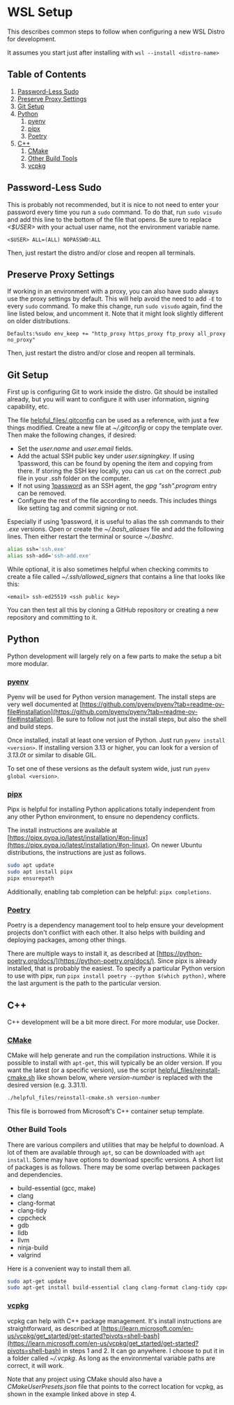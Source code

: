# WSL Setup #

This describes common steps to follow when configuring a new WSL Distro for development.

It assumes you start just after installing with `wsl --install <distro-name>`

## Table of Contents ##

1. [Password-Less Sudo](#password-less-sudo)
2. [Preserve Proxy Settings](#preserve-proxy-settings)
3. [Git Setup](#git-setup)
4. [Python](#python)
    1. [pyenv](#pyenv)
    2. [pipx](#pipx)
    3. [Poetry](#poetry)
5. [C++](#c)
    1. [CMake](#cmake)
    2. [Other Build Tools](#other-build-tools)
    3. [vcpkg](#vcpkg)

## Password-Less Sudo ##

This is probably not recommended, but it is nice to not need to enter your password every time you run a `sudo` command.
To do that, run `sudo visudo` and add this line to the bottom of the file that opens. Be sure to replace _<$USER>_ with
your actual user name, not the environment variable name.

```text
<$USER> ALL=(ALL) NOPASSWD:ALL
```

Then, just restart the distro and/or close and reopen all terminals.

## Preserve Proxy Settings ##

If working in an environment with a proxy, you can also have sudo always use the proxy settings by default. This will
help avoid the need to add `-E` to every `sudo` command. To make this change, run `sudo visudo` again, find the line
listed below, and uncomment it. Note that it might look slightly different on older distributions.

```text
Defaults:%sudo env_keep += "http_proxy https_proxy ftp_proxy all_proxy no_proxy"
```

Then, just restart the distro and/or close and reopen all terminals.

## Git Setup ##

First up is configuring Git to work inside the distro. Git should be installed already, but you will want to configure
it with user information, signing capability, etc.

The file [helpful_files/.gitconfig](helpful_files/.gitconfig) can be used as a reference, with just a few things
modified. Create a new file at _~/.gitconfig_ or copy the template over. Then make the following changes, if desired:

* Set the _user.name_ and _user.email_ fields.
* Add the actual SSH public key under _user.signingkey_. If using 1password, this can be found by opening the item and
copying from there. If storing the SSH key locally, you can us `cat` on the correct _.pub_ file in your _.ssh_ folder on
the computer.
* If not using [1password](https://developer.1password.com/docs/ssh/git-commit-signing/) as an SSH agent, the
_gpg "ssh".program_ entry can be removed.
* Configure the rest of the file according to needs. This includes things like setting tag and commit signing or not.

Especially if using 1password, it is useful to alias the ssh commands to their _.exe_ versions. Open or create the
_~/.bash_aliases_ file and add the following lines. Then either restart the terminal or source _~/.bashrc_.

```bash
alias ssh='ssh.exe'
alias ssh-add='ssh-add.exe'
```

While optional, it is also sometimes helpful when checking commits to create a file called _~/.ssh/allowed_signers_ that
contains a line that looks like this:

```text
<email> ssh-ed25519 <ssh public key>
```

You can then test all this by cloning a GitHub repository or creating a new repository and committing to it.

## Python ##

Python development will largely rely on a few parts to make the setup a bit more modular.

### [pyenv](https://github.com/pyenv/pyenv) ###

Pyenv will be used for Python version management. The install steps are very well documented at [https://github.com/pyenv/pyenv?tab=readme-ov-file#installation](https://github.com/pyenv/pyenv?tab=readme-ov-file#installation).
Be sure to follow not just the install steps, but also the shell and build steps.

Once installed, install at least one version of Python. Just run `pyenv install <version>`. If installing version 3.13
or higher, you can look for a version of _3.13.0t_ or similar to disable GIL.

To set one of these versions as the default system wide, just run `pyenv global <version>`.

### [pipx](https://pipx.pypa.io/latest/) ###

Pipx is helpful for installing Python applications totally independent from any other Python environment, to ensure no
dependency conflicts.

The install instructions are available at
[https://pipx.pypa.io/latest/installation/#on-linux](https://pipx.pypa.io/latest/installation/#on-linux). On newer
Ubuntu distributions, the instructions are just as follows.

```bash
sudo apt update
sudo apt install pipx
pipx ensurepath
```

Additionally, enabling tab completion can be helpful: `pipx completions`.

### [Poetry](https://python-poetry.org/) ###

Poetry is a dependency management tool to help ensure your development projects don't conflict with each other. It also
helps with building and deploying packages, among other things.

There are multiple ways to install it, as described at
[https://python-poetry.org/docs/](https://python-poetry.org/docs/). Since pipx is already installed, that is probably
the easiest. To specify a particular Python version to use with pipx, run
`pipx install poetry --python $(which python)`, where the last argument is the path to the particular version.

## C++ ##

C++ development will be a bit more direct. For more modular, use Docker.

### [CMake](https://cmake.org/) ###

CMake will help generate and run the compilation instructions. While it is possible to install with `apt-get`, this will
typically be an older version. If you want the latest (or a specific version), use the script
[helpful_files/reinstall-cmake.sh](helpful_files/reinstall-cmake.sh) like shown below, where _version-number_ is
replaced with the desired version (e.g. 3.31.1).

```bash
./helpful_files/reinstall-cmake.sh version-number
```

This file is borrowed from Microsoft's C++ container setup template.

### Other Build Tools ###

There are various compilers and utilities that may be helpful to download. A lot of them are available through `apt`, so
can be downloaded with `apt install`. Some may have options to download specific versions. A short list of packages is
as follows. There may be some overlap between packages and dependencies.

* build-essential (gcc, make)
* clang
* clang-format
* clang-tidy
* cppcheck
* gdb
* lldb
* llvm
* ninja-build
* valgrind

Here is a convenient way to install them all.

```bash
sudo apt-get update
sudo apt-get install build-essential clang clang-format clang-tidy cppcheck gdb lldb llvm ninja-build valgrind
```

### [vcpkg](https://vcpkg.io/en/) ###

vcpkg can help with C++ package management. It's install instructions are straightforward, as described at
[https://learn.microsoft.com/en-us/vcpkg/get_started/get-started?pivots=shell-bash](https://learn.microsoft.com/en-us/vcpkg/get_started/get-started?pivots=shell-bash)
in steps 1 and 2. It can go anywhere. I choose to put it in a folder called _~/.vcpkg_. As long as the environmental
variable paths are correct, it will work.

Note that any project using CMake should also have a _CMakeUserPresets.json_ file that points to the correct location
for vcpkg, as shown in the example linked above in step 4.
